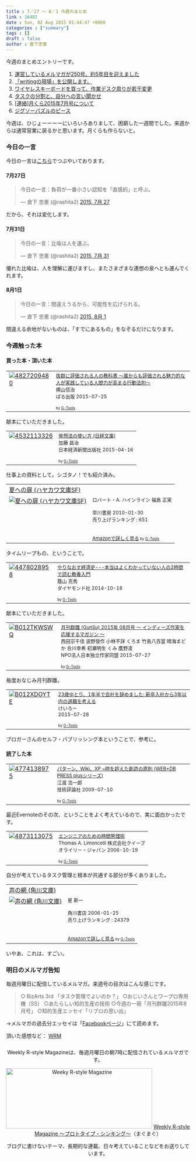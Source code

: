 ```yaml
---
title : 7／27 〜 8／1 今週のまとめ
link : 16482
date : Sun, 02 Aug 2015 01:44:47 +0000
categories : ["summary"]
tags : []
draft : false
author : 倉下忠憲
---
```


今週のまとめエントリーです。
 
<ol>
<li><a href="https://rashita.net/blog/?p=16443" target="_blank">運営しているメルマガが250号、約5年目を迎えました</a></li>
<li><a href="https://rashita.net/blog/?p=16450" target="_blank">「writingの現場」を公開します。</a></li>
<li><a href="https://rashita.net/blog/?p=16456" target="_blank">ワイヤレスキーボードを買って、作業デスク周りが若干変更</a></li>
<li><a href="https://rashita.net/blog/?p=16466" target="_blank">タスクの分割と、自分への言い聞かせ</a></li>
<li><a href="https://rashita.net/blog/?p=16473" target="_blank">[連絡]月くら2015年7月号について</a></li>
<li><a href="https://rashita.net/blog/?p=16476" target="_blank">ジグソーパズルのピース</a></li>
</ol>

今週は、ひじょーーーーにいろいろありまして、困窮した一週間でした。来週からは通常営業に戻るかと思います。月くらも作らないと。

<h3>今日の一言</h3>

今日の一言は<a href="http://twitter.com/rashita2 ">こちら</a>でつぶやいております。

<h4>7月27日</h4>

<blockquote class="twitter-tweet" lang="ja"><p lang="ja" dir="ltr">今日の一言：負荷が一番小さい認知を「直感的」と呼ぶ。</p>&mdash; 倉下 忠憲 (@rashita2) <a href="https://twitter.com/rashita2/status/625635291362004992">2015, 7月 27</a></blockquote>
<script async src="//platform.twitter.com/widgets.js" charset="utf-8"></script>

だから、それは変化します。

<h4>7月31日</h4>

<blockquote class="twitter-tweet" lang="ja"><p lang="ja" dir="ltr">今日の一言：比喩は人を運ぶ。</p>&mdash; 倉下 忠憲 (@rashita2) <a href="https://twitter.com/rashita2/status/627054923608231937">2015, 7月 31</a></blockquote>
<script async src="//platform.twitter.com/widgets.js" charset="utf-8"></script>

優れた比喩は、人を理解に運びますし、またさまざまな連想の泉へとも運んでくれます。

<h4>8月1日</h4>

<blockquote class="twitter-tweet" lang="ja"><p lang="ja" dir="ltr">今日の一言：間違えうるから、可能性を広げられる。</p>&mdash; 倉下 忠憲 (@rashita2) <a href="https://twitter.com/rashita2/status/627368050556145664">2015, 8月 1</a></blockquote>
<script async src="//platform.twitter.com/widgets.js" charset="utf-8"></script>

間違える余地がないものは、「すでにあるもの」をなぞるだけになります。

<h3>今週触った本</h3>

<h4>買った本・頂いた本</h4>

<table  border="0" cellpadding="5"><tr><td valign="top"><a href="http://www.amazon.co.jp/%E6%8A%9C%E7%BE%A4%E3%81%AB%E8%A9%95%E4%BE%A1%E3%81%95%E3%82%8C%E3%82%8B%E4%BA%BA%E3%81%AE%E6%95%99%E7%A7%91%E6%9B%B8-%E3%80%9C%E8%AA%B0%E3%81%8B%E3%82%89%E3%82%82%E8%A9%95%E4%BE%A1%E3%81%95%E3%82%8C%E3%82%8B%E9%AD%85%E5%8A%9B%E7%9A%84%E3%81%AA%E4%BA%BA%E3%81%8C%E5%AE%9F%E8%B7%B5%E3%81%97%E3%81%A6%E3%81%84%E3%82%8B%E4%BA%BA%E9%96%93%E5%8A%9B%E3%81%8C%E9%AB%98%E3%81%BE%E3%82%8B%E8%A1%8C%E5%8B%95%E6%B3%95%E5%89%87%E3%80%9C-%E6%A8%AA%E5%B1%B1%E4%BF%A1%E6%B2%BB/dp/4827209480%3FSubscriptionId%3D15SMZCTB9V8NGR2TW082%26tag%3Drashita1000-22%26linkCode%3Dxm2%26camp%3D2025%26creative%3D165953%26creativeASIN%3D4827209480" target="_blank"><img src="http://ecx.images-amazon.com/images/I/51CIB8Np4eL._SL160_.jpg" border="0" alt="4827209480" /></a></td><td valign="top"><font size="-1"><a href="http://www.amazon.co.jp/%E6%8A%9C%E7%BE%A4%E3%81%AB%E8%A9%95%E4%BE%A1%E3%81%95%E3%82%8C%E3%82%8B%E4%BA%BA%E3%81%AE%E6%95%99%E7%A7%91%E6%9B%B8-%E3%80%9C%E8%AA%B0%E3%81%8B%E3%82%89%E3%82%82%E8%A9%95%E4%BE%A1%E3%81%95%E3%82%8C%E3%82%8B%E9%AD%85%E5%8A%9B%E7%9A%84%E3%81%AA%E4%BA%BA%E3%81%8C%E5%AE%9F%E8%B7%B5%E3%81%97%E3%81%A6%E3%81%84%E3%82%8B%E4%BA%BA%E9%96%93%E5%8A%9B%E3%81%8C%E9%AB%98%E3%81%BE%E3%82%8B%E8%A1%8C%E5%8B%95%E6%B3%95%E5%89%87%E3%80%9C-%E6%A8%AA%E5%B1%B1%E4%BF%A1%E6%B2%BB/dp/4827209480%3FSubscriptionId%3D15SMZCTB9V8NGR2TW082%26tag%3Drashita1000-22%26linkCode%3Dxm2%26camp%3D2025%26creative%3D165953%26creativeASIN%3D4827209480" target="_blank">抜群に評価される人の教科書 〜誰からも評価される魅力的な人が実践している人間力が高まる行動法則〜</a><img src="http://www.assoc-amazon.jp/e/ir?t=rashita1000-22&l=ur2&o=9" width="1" height="1" style="border: none;" alt="" /><br />横山信治 <br />ぱる出版  2015-07-25<br /><br /></font><font size="-2">by <a href="http://www.goodpic.com/mt/aws/index.html" >G-Tools</a></font></td></tr></table>

献本にていただきました。

<table  border="0" cellpadding="5"><tr><td valign="top"><a href="http://www.amazon.co.jp/4532113326/dp/4532113326%3FSubscriptionId%3D15SMZCTB9V8NGR2TW082%26tag%3Drashita1000-22%26linkCode%3Dxm2%26camp%3D2025%26creative%3D165953%26creativeASIN%3D4532113326" target="_blank"><img src="http://ecx.images-amazon.com/images/I/41acs-a4NtL._SL160_.jpg" border="0" alt="4532113326" /></a></td><td valign="top"><font size="-1"><a href="http://www.amazon.co.jp/4532113326/dp/4532113326%3FSubscriptionId%3D15SMZCTB9V8NGR2TW082%26tag%3Drashita1000-22%26linkCode%3Dxm2%26camp%3D2025%26creative%3D165953%26creativeASIN%3D4532113326" target="_blank">発想法の使い方 (日経文庫)</a><img src="http://www.assoc-amazon.jp/e/ir?t=rashita1000-22&l=ur2&o=9" width="1" height="1" style="border: none;" alt="" /><br />加藤 昌治 <br />日本経済新聞出版社  2015-04-16<br /><br /></font><font size="-2">by <a href="http://www.goodpic.com/mt/aws/index.html" >G-Tools</a></font></td></tr></table>

仕事上の資料として。シゴタノ！でも紹介済み。

<table  border="0" cellpadding="5"><tr><td colspan="2"><a href="http://www.amazon.co.jp/%E6%9C%AC/dp/415011742X%3FSubscriptionId%3D15SMZCTB9V8NGR2TW082%26tag%3Drashita1000-22%26linkCode%3Dxm2%26camp%3D2025%26creative%3D165953%26creativeASIN%3D415011742X" target="_blank">夏への扉 (ハヤカワ文庫SF)</a><img src="http://www.assoc-amazon.jp/e/ir?t=rashita1000-22&l=ur2&o=9" width="1" height="1" style="border: none;" alt="" /></td></tr><tr><td valign="top"><a href="http://www.amazon.co.jp/%E6%9C%AC/dp/415011742X%3FSubscriptionId%3D15SMZCTB9V8NGR2TW082%26tag%3Drashita1000-22%26linkCode%3Dxm2%26camp%3D2025%26creative%3D165953%26creativeASIN%3D415011742X" target="_blank"><img src="http://ecx.images-amazon.com/images/I/41d3Qt-EnoL._SL160_.jpg" border="0" alt="夏への扉 (ハヤカワ文庫SF)" /></a></td><td valign="top"><font size="-1">ロバート・A. ハインライン 福島 正実 <br /><br />早川書房  2010-01-30<br />売り上げランキング : 651<br /><br /><br /><a href="http://www.amazon.co.jp/%E6%9C%AC/dp/415011742X%3FSubscriptionId%3D15SMZCTB9V8NGR2TW082%26tag%3Drashita1000-22%26linkCode%3Dxm2%26camp%3D2025%26creative%3D165953%26creativeASIN%3D415011742X" target="_blank">Amazonで詳しく見る</a></font><font size="-2"> by <a href="http://www.goodpic.com/mt/aws/index.html" >G-Tools</a></font></td></tr></table>

タイムリープもの、ということで。

<table  border="0" cellpadding="5"><tr><td valign="top"><a href="http://www.amazon.co.jp/%E3%82%84%E3%82%8A%E3%81%AA%E3%81%8A%E3%81%99%E7%B5%8C%E6%B8%88%E5%8F%B2-%E6%9C%AC%E5%BD%93%E3%81%AF%E3%82%88%E3%81%8F%E3%82%8F%E3%81%8B%E3%81%A3%E3%81%A6%E3%81%84%E3%81%AA%E3%81%84%E4%BA%BA%E3%81%AE2%E6%99%82%E9%96%93%E3%81%A7%E8%AA%AD%E3%82%80%E6%95%99%E9%A4%8A%E5%85%A5%E9%96%80-%E8%94%AD%E5%B1%B1-%E5%85%8B%E7%A7%80/dp/4478028958%3FSubscriptionId%3D15SMZCTB9V8NGR2TW082%26tag%3Drashita1000-22%26linkCode%3Dxm2%26camp%3D2025%26creative%3D165953%26creativeASIN%3D4478028958" target="_blank"><img src="http://ecx.images-amazon.com/images/I/5152-%2BxsC7L._SL160_.jpg" border="0" alt="4478028958" /></a></td><td valign="top"><font size="-1"><a href="http://www.amazon.co.jp/%E3%82%84%E3%82%8A%E3%81%AA%E3%81%8A%E3%81%99%E7%B5%8C%E6%B8%88%E5%8F%B2-%E6%9C%AC%E5%BD%93%E3%81%AF%E3%82%88%E3%81%8F%E3%82%8F%E3%81%8B%E3%81%A3%E3%81%A6%E3%81%84%E3%81%AA%E3%81%84%E4%BA%BA%E3%81%AE2%E6%99%82%E9%96%93%E3%81%A7%E8%AA%AD%E3%82%80%E6%95%99%E9%A4%8A%E5%85%A5%E9%96%80-%E8%94%AD%E5%B1%B1-%E5%85%8B%E7%A7%80/dp/4478028958%3FSubscriptionId%3D15SMZCTB9V8NGR2TW082%26tag%3Drashita1000-22%26linkCode%3Dxm2%26camp%3D2025%26creative%3D165953%26creativeASIN%3D4478028958" target="_blank">やりなおす経済史---本当はよくわかっていない人の2時間で読む教養入門</a><img src="http://www.assoc-amazon.jp/e/ir?t=rashita1000-22&l=ur2&o=9" width="1" height="1" style="border: none;" alt="" /><br />蔭山 克秀 <br />ダイヤモンド社  2014-10-18<br /><br /></font><font size="-2">by <a href="http://www.goodpic.com/mt/aws/index.html" >G-Tools</a></font></td></tr></table>

献本にていただきました。

<table  border="0" cellpadding="5"><tr><td valign="top"><a href="http://www.amazon.co.jp/%E6%9C%88%E5%88%8A%E7%BE%A4%E9%9B%9B-GunSu-2015%E5%B9%B4-08%E6%9C%88%E5%8F%B7-%E3%82%A4%E3%83%B3%E3%83%87%E3%82%A3%E3%83%BC%E3%82%BA%E4%BD%9C%E5%AE%B6%E3%82%92%E5%BF%9C%E6%8F%B4%E3%81%99%E3%82%8B%E3%83%9E%E3%82%AC%E3%82%B8%E3%83%B3-ebook/dp/B012TKWSWQ%3FSubscriptionId%3D15SMZCTB9V8NGR2TW082%26tag%3Drashita1000-22%26linkCode%3Dxm2%26camp%3D2025%26creative%3D165953%26creativeASIN%3DB012TKWSWQ" target="_blank"><img src="http://ecx.images-amazon.com/images/I/61%2B-8I%2BjDLL._SL160_.jpg" border="0" alt="B012TKWSWQ" /></a></td><td valign="top"><font size="-1"><a href="http://www.amazon.co.jp/%E6%9C%88%E5%88%8A%E7%BE%A4%E9%9B%9B-GunSu-2015%E5%B9%B4-08%E6%9C%88%E5%8F%B7-%E3%82%A4%E3%83%B3%E3%83%87%E3%82%A3%E3%83%BC%E3%82%BA%E4%BD%9C%E5%AE%B6%E3%82%92%E5%BF%9C%E6%8F%B4%E3%81%99%E3%82%8B%E3%83%9E%E3%82%AC%E3%82%B8%E3%83%B3-ebook/dp/B012TKWSWQ%3FSubscriptionId%3D15SMZCTB9V8NGR2TW082%26tag%3Drashita1000-22%26linkCode%3Dxm2%26camp%3D2025%26creative%3D165953%26creativeASIN%3DB012TKWSWQ" target="_blank">月刊群雛 (GunSu) 2015年 08月号 ～ インディーズ作家を応援するマガジン ～</a><img src="http://www.assoc-amazon.jp/e/ir?t=rashita1000-22&l=ur2&o=9" width="1" height="1" style="border: none;" alt="" /><br />西田宗千佳 波野發作 小林不詳 くろま 竹島八百富 晴海まどか 合川幸希 初瀬明生 くみ 鷹野凌 <br />NPO法人日本独立作家同盟  2015-07-27<br /><br /></font><font size="-2">by <a href="http://www.goodpic.com/mt/aws/index.html" >G-Tools</a></font></td></tr></table>

毎度おなじみ月刊群雛。

<table  border="0" cellpadding="5"><tr><td valign="top"><a href="http://www.amazon.co.jp/23%E6%AD%B3%E3%82%86%E3%81%A8%E3%82%8A%E3%80%811%E5%B9%B4%E5%8D%8A%E3%81%A7%E4%BC%9A%E7%A4%BE%E3%82%92%E8%BE%9E%E3%82%81%E3%81%BE%E3%81%97%E3%81%9F-%E6%96%B0%E5%8D%92%E5%85%A5%E7%A4%BE%E3%81%8B%E3%82%893%E5%B9%B4%E4%BB%A5%E5%86%85%E3%81%AE%E9%80%80%E8%81%B7%E3%82%92%E8%80%83%E3%81%88%E3%82%8B-%E3%81%91%E3%81%84%E3%82%8D%E3%83%BC-ebook/dp/B012XDOYTE%3FSubscriptionId%3D15SMZCTB9V8NGR2TW082%26tag%3Drashita1000-22%26linkCode%3Dxm2%26camp%3D2025%26creative%3D165953%26creativeASIN%3DB012XDOYTE" target="_blank"><img src="http://ecx.images-amazon.com/images/I/41MwvErLO5L._SL160_.jpg" border="0" alt="B012XDOYTE" /></a></td><td valign="top"><font size="-1"><a href="http://www.amazon.co.jp/23%E6%AD%B3%E3%82%86%E3%81%A8%E3%82%8A%E3%80%811%E5%B9%B4%E5%8D%8A%E3%81%A7%E4%BC%9A%E7%A4%BE%E3%82%92%E8%BE%9E%E3%82%81%E3%81%BE%E3%81%97%E3%81%9F-%E6%96%B0%E5%8D%92%E5%85%A5%E7%A4%BE%E3%81%8B%E3%82%893%E5%B9%B4%E4%BB%A5%E5%86%85%E3%81%AE%E9%80%80%E8%81%B7%E3%82%92%E8%80%83%E3%81%88%E3%82%8B-%E3%81%91%E3%81%84%E3%82%8D%E3%83%BC-ebook/dp/B012XDOYTE%3FSubscriptionId%3D15SMZCTB9V8NGR2TW082%26tag%3Drashita1000-22%26linkCode%3Dxm2%26camp%3D2025%26creative%3D165953%26creativeASIN%3DB012XDOYTE" target="_blank">23歳ゆとり、1年半で会社を辞めました: 新卒入社から3年以内の退職を考える</a><img src="http://www.assoc-amazon.jp/e/ir?t=rashita1000-22&l=ur2&o=9" width="1" height="1" style="border: none;" alt="" /><br />けいろー <br />  2015-07-28<br /><br /></font><font size="-2">by <a href="http://www.goodpic.com/mt/aws/index.html" >G-Tools</a></font></td></tr></table>

ブロガーさんのセルフ・パブリッシング本ということで、参考に。

<h4>読了した本</h4>

<table  border="0" cellpadding="5"><tr><td valign="top"><a href="http://www.amazon.co.jp/%E3%83%91%E3%82%BF%E3%83%BC%E3%83%B3%E3%80%81Wiki%E3%80%81XP-%7E%E6%99%82%E3%82%92%E8%B6%85%E3%81%88%E3%81%9F%E5%89%B5%E9%80%A0%E3%81%AE%E5%8E%9F%E5%89%87-WEB-PRESS-plus%E3%82%B7%E3%83%AA%E3%83%BC%E3%82%BA/dp/4774138975%3FSubscriptionId%3D15SMZCTB9V8NGR2TW082%26tag%3Drashita1000-22%26linkCode%3Dxm2%26camp%3D2025%26creative%3D165953%26creativeASIN%3D4774138975" target="_blank"><img src="http://ecx.images-amazon.com/images/I/51psMmyTdWL._SL160_.jpg" border="0" alt="4774138975" /></a></td><td valign="top"><font size="-1"><a href="http://www.amazon.co.jp/%E3%83%91%E3%82%BF%E3%83%BC%E3%83%B3%E3%80%81Wiki%E3%80%81XP-%7E%E6%99%82%E3%82%92%E8%B6%85%E3%81%88%E3%81%9F%E5%89%B5%E9%80%A0%E3%81%AE%E5%8E%9F%E5%89%87-WEB-PRESS-plus%E3%82%B7%E3%83%AA%E3%83%BC%E3%82%BA/dp/4774138975%3FSubscriptionId%3D15SMZCTB9V8NGR2TW082%26tag%3Drashita1000-22%26linkCode%3Dxm2%26camp%3D2025%26creative%3D165953%26creativeASIN%3D4774138975" target="_blank">パターン、Wiki、XP ~時を超えた創造の原則 (WEB+DB PRESS plusシリーズ)</a><img src="http://www.assoc-amazon.jp/e/ir?t=rashita1000-22&l=ur2&o=9" width="1" height="1" style="border: none;" alt="" /><br />江渡 浩一郎 <br />技術評論社  2009-07-10<br /><br /></font><font size="-2">by <a href="http://www.goodpic.com/mt/aws/index.html" >G-Tools</a></font></td></tr></table>

最近Evernoteのその次、ということをよく考えているので、実に面白かったです。

<table  border="0" cellpadding="5"><tr><td valign="top"><a href="http://www.amazon.co.jp/%E3%82%A8%E3%83%B3%E3%82%B8%E3%83%8B%E3%82%A2%E3%81%AE%E3%81%9F%E3%82%81%E3%81%AE%E6%99%82%E9%96%93%E7%AE%A1%E7%90%86%E8%A1%93-Thomas-A-Limoncelli/dp/4873113075%3FSubscriptionId%3D15SMZCTB9V8NGR2TW082%26tag%3Drashita1000-22%26linkCode%3Dxm2%26camp%3D2025%26creative%3D165953%26creativeASIN%3D4873113075" target="_blank"><img src="http://ecx.images-amazon.com/images/I/51jWtxU0sAL._SL160_.jpg" border="0" alt="4873113075" /></a></td><td valign="top"><font size="-1"><a href="http://www.amazon.co.jp/%E3%82%A8%E3%83%B3%E3%82%B8%E3%83%8B%E3%82%A2%E3%81%AE%E3%81%9F%E3%82%81%E3%81%AE%E6%99%82%E9%96%93%E7%AE%A1%E7%90%86%E8%A1%93-Thomas-A-Limoncelli/dp/4873113075%3FSubscriptionId%3D15SMZCTB9V8NGR2TW082%26tag%3Drashita1000-22%26linkCode%3Dxm2%26camp%3D2025%26creative%3D165953%26creativeASIN%3D4873113075" target="_blank">エンジニアのための時間管理術</a><img src="http://www.assoc-amazon.jp/e/ir?t=rashita1000-22&l=ur2&o=9" width="1" height="1" style="border: none;" alt="" /><br />Thomas A. Limoncelli 株式会社クイープ <br />オライリー・ジャパン  2006-10-19<br /><br /></font><font size="-2">by <a href="http://www.goodpic.com/mt/aws/index.html" >G-Tools</a></font></td></tr></table>

自分が考えているタスク管理と根本が共通する部分が多くありました。

<table  border="0" cellpadding="5"><tr><td colspan="2"><a href="http://www.amazon.co.jp/%E5%A3%B0%E3%81%AE%E7%B6%B2-%E8%A7%92%E5%B7%9D%E6%96%87%E5%BA%AB-%E6%98%9F-%E6%96%B0%E4%B8%80/dp/4041303192%3FSubscriptionId%3D15SMZCTB9V8NGR2TW082%26tag%3Drashita1000-22%26linkCode%3Dxm2%26camp%3D2025%26creative%3D165953%26creativeASIN%3D4041303192" target="_blank">声の網 (角川文庫)</a><img src="http://www.assoc-amazon.jp/e/ir?t=rashita1000-22&l=ur2&o=9" width="1" height="1" style="border: none;" alt="" /></td></tr><tr><td valign="top"><a href="http://www.amazon.co.jp/%E5%A3%B0%E3%81%AE%E7%B6%B2-%E8%A7%92%E5%B7%9D%E6%96%87%E5%BA%AB-%E6%98%9F-%E6%96%B0%E4%B8%80/dp/4041303192%3FSubscriptionId%3D15SMZCTB9V8NGR2TW082%26tag%3Drashita1000-22%26linkCode%3Dxm2%26camp%3D2025%26creative%3D165953%26creativeASIN%3D4041303192" target="_blank"><img src="http://ecx.images-amazon.com/images/I/51g%2BVPaQ6VL._SL160_.jpg" border="0" alt="声の網 (角川文庫)" /></a></td><td valign="top"><font size="-1">星 新一 <br /><br />角川書店  2006-01-25<br />売り上げランキング : 24379<br /><br /><br /><a href="http://www.amazon.co.jp/%E5%A3%B0%E3%81%AE%E7%B6%B2-%E8%A7%92%E5%B7%9D%E6%96%87%E5%BA%AB-%E6%98%9F-%E6%96%B0%E4%B8%80/dp/4041303192%3FSubscriptionId%3D15SMZCTB9V8NGR2TW082%26tag%3Drashita1000-22%26linkCode%3Dxm2%26camp%3D2025%26creative%3D165953%26creativeASIN%3D4041303192" target="_blank">Amazonで詳しく見る</a></font><font size="-2"> by <a href="http://www.goodpic.com/mt/aws/index.html" >G-Tools</a></font></td></tr></table>

いやあ、これは、すごい。

<h3>明日のメルマガ告知</h3>
毎週月曜日に配信しているメルマガ。来週号の目次はこんな感じです。
<blockquote>
○ BizArts 3rd 「タスク管理でよいのか？」
○おじいさんとワープロ専用機（SS）
○あたらしい知的生産の技術
○今週の一冊「月刊群雛2015年8月号」
○知的生産エッセイ「リブロの思い出」
</blockquote>
→メルマガの過去分エッセイは「<a href="http://www.facebook.com/home.php#!/rashitaportal">Facebookページ</a>」にて読めます。

頂いた感想など：
<a class="twitter-timeline"  href="https://twitter.com/rashita2/timelines/427262290753097729"  data-widget-id="427265271171010561">WRM</a>
    <script>!function(d,s,id){var js,fjs=d.getElementsByTagName(s)[0],p=/^http:/.test(d.location)?'http':'https';if(!d.getElementById(id)){js=d.createElement(s);js.id=id;js.src=p+"://platform.twitter.com/widgets.js";fjs.parentNode.insertBefore(js,fjs);}}(document,"script","twitter-wjs");</script>


<div style="text-align:center;margin-top:25px;">
Weekly R-style Magazineは、毎週月曜日の朝7時に配信されているメルマガです。

<a href="http://www.mag2.com/m/0001185133.html" target="_blank"><img src="https://rashita.net/blog/wp-content/uploads/2010/09/mmbanner.jpg" alt="Weeky R-style Magazine" width="400" height="165" class="alignnone size-full wp-image-12201" /></a>
<a href="http://www.mag2.com/m/0001185133.html" target="_blank">Weekly R-style Magazine ～プロトタイプ・シンキング～</a>（まぐまぐ）

ブログに書けないテーマ、長期的な連載、日々考えていることなどをお送りしています。
</div> 